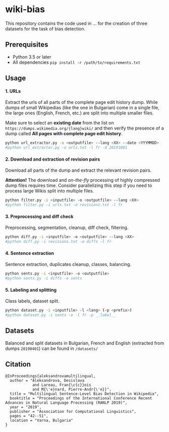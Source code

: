 # wiki-bias
This repository contains the code used in ... for the creation of three datasets for the task of bias detection.

## Prerequisites
- Python 3.5 or later
- All dependencies `pip install -r /path/to/requirements.txt`

## Usage

#### 1. URLs
Extract the urls of all parts of the complete page edit history dump.
While dumps of small Wikipedias (like the one in Bulgarian) come in a single file,
the large ones (English, French, etc.) are split into multiple smaller files.

Make sure to select an __existing date__ from the list on
`https://dumps.wikimedia.org/{lang}wiki/` and then verify the presence of a dump called __All pages with complete page edit history__.

```bash
python url_extractor.py -o <outputfile> --lang <XX> --date <YYYMMDD>
#python url_extractor.py -o urls.txt -l fr -d 20191001
```

#### 2. Download and extraction of revision pairs
Download all parts of the dump and extract the relevant revision pairs.

__Attention!__ The download and _on-the-fly_ processing of highly compressed dump files
requires time. Consider parallelizing this step if you need to process large Wikis split
into multiple files.
```bash
python filter.py -i <inputfile> -o <outputfile> --lang <XX>
#python filter.py -i urls.txt -o revisions.txt -l fr
```

#### 3. Preprocessing and diff check
Preprocessing, segmentation, cleanup, diff check, filtering.
```bash
python diff.py -i <inputfile> -o <outputfile> --lang <XX>
#python diff.py -i revisions.txt -o diffs -l fr
```

#### 4. Sentence extraction
Sentence extraction, duplicates cleanup, classes, balancing.
```bash
python sents.py -i <inputfile> -o <outputfile>
#python sents.py -i diffs -o sents
```

#### 5. Labeling and splitting
Class labels, dataset split.
```bash
python dataset.py -i <inputfile> -l <lang> (-p <prefix>)
#python dataset.py -i sents -o -l fr -p __label__
```

## Datasets
Balanced and split datasets in Bulgarian, French and English (extracted from dumps `20190401`) can be found in `/datasets/`

## Citation

```
@InProceedings{aleksandrovamultilingual,
  author = "Aleksandrova, Desislava
		    and Lareau, Fran{\c{c}}ois
		    and M{\'e}nard, Pierre-Andr{\'e}}",
  title = "Multilingual Sentence-Level Bias Detection in Wikipedia",
  booktitle = "Proceedings of the International Conference Recent Advances in Natural Language Processing (RANLP 2019)",
  year = "2019",
  publisher = "Association for Computational Linguistics",
  pages = "42--51",
  location = "Varna, Bulgaria"
}
```
